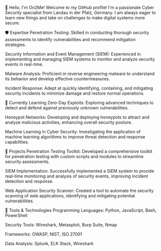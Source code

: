 👋 Hello, I'm On2Me!
Welcome to my GitHub profile! I'm a passionate Cyber Security specialist from Landau in der Pfalz, Germany. I am always eager to learn new things and take on challenges to make digital systems more secure.

🛡️ Expertise
Penetration Testing: Skilled in conducting thorough security assessments to identify vulnerabilities and recommend mitigation strategies.

Security Information and Event Management (SIEM): Experienced in implementing and managing SIEM systems to monitor and analyze security events in real-time.

Malware Analysis: Proficient in reverse engineering malware to understand its behavior and develop effective countermeasures.

Incident Response: Adept at quickly identifying, containing, and mitigating security incidents to minimize damage and restore normal operations.

🌱 Currently Learning
Zero-Day Exploits: Exploring advanced techniques to detect and defend against previously unknown vulnerabilities.

Honeypot Networks: Developing and deploying honeypots to attract and analyze malicious activities, enhancing overall security posture.

Machine Learning in Cyber Security: Investigating the application of machine learning algorithms to improve threat detection and response capabilities.

🚀 Projects
Penetration Testing Toolkit: Developed a comprehensive toolkit for penetration testing with custom scripts and modules to streamline security assessments.

SIEM Implementation: Successfully implemented a SIEM system to provide real-time monitoring and analysis of security events, improving incident detection and response.

Web Application Security Scanner: Created a tool to automate the security scanning of web applications, identifying and mitigating potential vulnerabilities.

🔧 Tools & Technologies
Programming Languages: Python, JavaScript, Bash, PowerShell

Security Tools: Wireshark, Metasploit, Burp Suite, Nmap

Frameworks: OWASP, NIST, ISO 27001

Data Analysis: Splunk, ELK Stack, Wireshark
